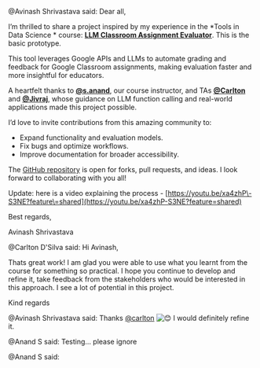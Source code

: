 @Avinash Shrivastava said: Dear all,


I’m thrilled to share a project inspired by my experience in the \*Tools in Data Science \* course: [**LLM Classroom Assignment Evaluator**](https://github.com/AvinashShrivastav/LLM_Assignment_Evaluator_GoogleClassroom). This is the basic prototype.


This tool leverages Google APIs and LLMs to automate grading and feedback for Google Classroom assignments, making evaluation faster and more insightful for educators.


A heartfelt thanks to **[@s.anand](/u/s.anand)**, our course instructor, and TAs **[@Carlton](/u/carlton)** and **[@Jivraj](/u/jivraj)**, whose guidance on LLM function calling and real\-world applications made this project possible.


I’d love to invite contributions from this amazing community to:


* Expand functionality and evaluation models.
* Fix bugs and optimize workflows.
* Improve documentation for broader accessibility.


The [GitHub repository](https://github.com/AvinashShrivastav/LLM_Assignment_Evaluator_GoogleClassroom) is open for forks, pull requests, and ideas. I look forward to collaborating with you all!


Update: here is a video explaining the process \- [https://youtu.be/xa4zhP\-S3NE?feature\=shared](https://youtu.be/xa4zhP-S3NE?feature=shared)  

Best regards,  

Avinash Shrivastava


@Carlton D'Silva said: Hi Avinash,


Thats great work! I am glad you were able to use what you learnt from the course for something so practical. I hope you continue to develop and refine it, take feedback from the stakeholders who would be interested in this approach. I see a lot of potential in this project.


Kind regards


@Avinash Shrivastava said: Thanks [@carlton](/u/carlton) ![:blush:](https://emoji.discourse-cdn.com/google/blush.png?v=12 ":blush:") I would definitely refine it.


@Anand S said: Testing… please ignore


@Anand S said: 